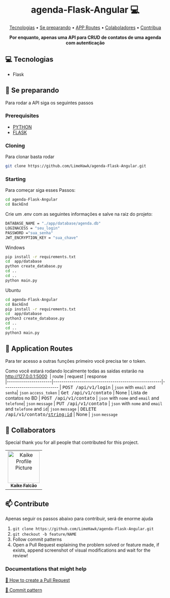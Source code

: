 <h1 align="center" style="font-weight: bold;">agenda-Flask-Angular 💻</h1>

<p align="center">
 <a href="#tech">Tecnologias</a> • 
 <a href="#started">Se preparando</a> •
 <a href="#routes">APP Routes</a> • 
 <a href="#colab">Colaboladores</a> •
 <a href="#contribute">Contribua</a>
</p>

<p align="center">
    <b>Por enquanto, apenas uma API para CRUD de contatos de uma agenda com autenticação </b>
</p>

<h2 id="technologies">💻 Tecnologias</h2>

- Flask

<h2 id="started">🚀 Se preparando</h2>

Para rodar a API siga os seguintes passos

<h3>Prerequisites</h3>


- [PYTHON](https://www.python.org/downloads/)
- [FLASK](https://flask.palletsprojects.com/en/2.3.x/)

<h3>Cloning</h3>

Para clonar basta rodar

```bash
git clone https://github.com/LimeHawk/agenda-Flask-Angular.git
```

<h3>Starting</h3>

Para começar siga esses Passos:

```bash
cd agenda-Flask-Angular
cd BackEnd
```
Crie um .env com as seguintes informações e salve na raiz do projeto:

```bash
DATABASE_NAME = "./app/database/agenda.db"
LOGINACESS = "seu_login"
PASSWORD ="sua_senha"
JWT_ENCRYPTION_KEY = "sua_chave"
```

Windows


```bash
pip install -r requirements.txt
cd  app/database
python create_database.py
cd .. 
cd .. 
python main.py
```

Ubuntu

```bash
cd agenda-Flask-Angular
cd BackEnd
pip install -r requirements.txt
cd  app/database
python3 create_database.py
cd .. 
cd .. 
python3 main.py
```

<h2 id="routes">📍 Application Routes</h2>

Para ter acesso a outras funções primeiro você precisa ter o token.

Como você estará rodando localmente todas as saidas estarão na http://127.0.0.1:5000
​
| route               | request    | response                                        
|----------------------|-----------------------------------------------------|---------------------------
| <kbd>POST /api/v1/login</kbd>   | `json` with `email` and `senha`| `json` `access_token`
| <kbd>Get /api/v1/contato</kbd>  | None | Lista de contatos no BD
| <kbd>POST /api/v1/contato</kbd> | `json` with `nome` and `email` and `telefone`| `json` `message`
| <kbd>PUT /api/v1/contato</kbd>  | `json` with `nome` and `email` and `telefone` and `id`| `json` `message`
| <kbd>DELETE /api/v1/contato/<string:id></kbd> | None | `json` `message`



<h2 id="colab">🤝 Collaborators</h2>

Special thank you for all people that contributed for this project.

<table>
  <tr>
    <td align="center">
      <a href="#">
        <img src="https://avatars.githubusercontent.com/u/96706378?s=400&u=c9ec291bbbb7ff2f92b39ba6350b6eb6894e7036&v=4" width="100px;" alt="Kaike Profile Picture"/><br>
        <sub>
          <b>Kaíke Falcão</b>
        </sub>
      </a>
    </td>
    
  </tr>
</table>

<h2 id="contribute">📫 Contribute</h2>

Apenas seguir os passos abaixo para contribuir, será de enorme ajuda

1. `git clone https://github.com/LimeHawk/agenda-Flask-Angular.git`
2. `git checkout -b feature/NAME`
3. Follow commit patterns
4. Open a Pull Request explaining the problem solved or feature made, if exists, append screenshot of visual modifications and wait for the review!

<h3>Documentations that might help</h3>

[📝 How to create a Pull Request](https://www.atlassian.com/br/git/tutorials/making-a-pull-request)

[💾 Commit pattern](https://gist.github.com/joshbuchea/6f47e86d2510bce28f8e7f42ae84c716)
